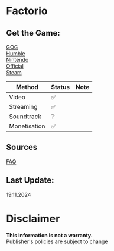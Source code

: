 # Factorio

## Get the Game:
[GOG](https://www.gog.com/game/factorio)  
[Humble](https://www.humblebundle.com/store/factorio)  
[Nintendo](https://www.nintendo.com/store/products/factorio-switch/)  
[Official](https://www.factorio.com/buy)  
[Steam](https://store.steampowered.com/app/427520/)  

|**Method**|**Status**|**Note**|
|---|---|---|
|Video|✅||
|Streaming|✅||
|Soundtrack|❔||
|Monetisation|✅||

## Sources
[FAQ](https://factorio.com/support/press-kit)  

## Last Update:
19.11.2024

# Disclaimer
**This information is not a warranty.**  
Publisher's policies are subject to change
